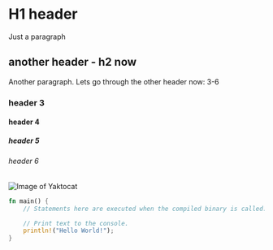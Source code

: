 # H1 header

Just a paragraph

## another header - h2 now

Another paragraph. Lets go through the other header now: 3-6

### header 3

#### header 4

##### header 5

###### header 6

![Image of Yaktocat](https://octodex.github.com/images/yaktocat.png)

``` rust
fn main() {
    // Statements here are executed when the compiled binary is called.

    // Print text to the console.
    println!("Hello World!");
}
```
